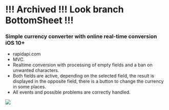 # !!! Archived !!! Look branch BottomSheet !!!

### Simple currency converter with online real-time conversion iOS 10+
- rapidapi.com
- MVC.
- Realtime conversion with processing of empty fields and a ban on unwanted characters.
- Both fields are active, depending on the selected field, the result is displayed in the opposite field, there is a button to change the currency in some places.
- All events and possible problems are correctly handled.


![](https://github.com/defolty/Simple-Currency-Converter/blob/master/Converter/GitPreview/opti%20ezgif-1-aef3991d1e.gif) 

